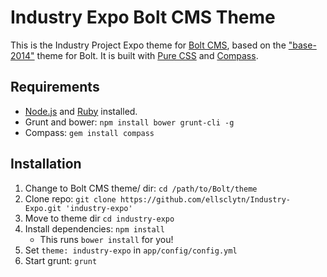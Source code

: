 # Industry Expo Bolt CMS Theme

This is the Industry Project Expo theme for [Bolt CMS](https://bolt.cm), based on the ["base-2014"](https://github.com/bolt/base-2014) theme for Bolt. It is built with [Pure CSS](http://purecss.io) and [Compass](http://compass-style.org).

## Requirements

* [Node.js](https://nodejs.org/en/) and [Ruby](https://www.ruby-lang.org/en/) installed.
* Grunt and bower: `npm install bower grunt-cli -g`
* Compass: `gem install compass`

## Installation

1. Change to Bolt CMS theme/ dir: `cd /path/to/Bolt/theme`
2. Clone repo: `git clone https://github.com/ellsclytn/Industry-Expo.git 'industry-expo'`
3. Move to theme dir `cd industry-expo`
4. Install dependencies: `npm install`
    * This runs `bower install` for you!
5. Set `theme: industry-expo` in `app/config/config.yml`
6. Start grunt: `grunt`
